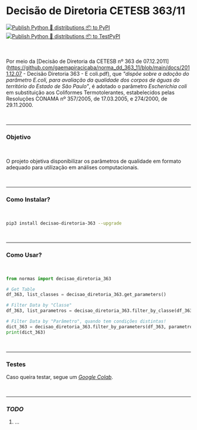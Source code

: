 # Decisão de Diretoria CETESB 363/11

[![Publish Python 🐍 distributions 📦 to PyPI](https://github.com/gaemapiracicaba/norma_dd_363_11/actions/workflows/publish-to-pypi.yml/badge.svg)](https://github.com/gaemapiracicaba/norma_dd_363_11/actions/workflows/publish-to-pypi.yml)
<br>
[![Publish Python 🐍 distributions 📦 to TestPyPI](https://github.com/gaemapiracicaba/norma_dd_363_11/actions/workflows/publish-to-test-pypi.yml/badge.svg)](https://github.com/gaemapiracicaba/norma_dd_363_11/actions/workflows/publish-to-test-pypi.yml)

<br>

Por meio da [Decisão de Diretoria da CETESB nº 363 de 07.12.2011](https://github.com/gaemapiracicaba/norma_dd_363_11/blob/main/docs/2011.12.07 - Decisão Diretoria 363 - E coli.pdf), que 
*"dispõe sobre a adoção do parâmetro E.coli, para avaliação da qualidade
dos corpos de águas do território do Estado de São Paulo"*, é adotado o 
parâmetro *Escherichia coli* em substituição aos Coliformes Termotolerantes,
estabelecidos pelas Resoluções CONAMA nº 357/2005, de 17.03.2005, e 274/2000, 
de 29.11.2000.

<br>

----

### Objetivo

<br>

O projeto objetiva disponibilizar os parâmetros de qualidade em formato adequado para utilização em análises computacionais.

<br>

----

### Como Instalar?

<br>

```bash
pip3 install decisao-diretoria-363 --upgrade
```

<br>

----

### Como Usar?

<br>

```python
from normas import decisao_diretoria_363

# Get Table
df_363, list_classes = decisao_diretoria_363.get_parameters()

# Filter Data by "Classe"
df_363, list_parametros = decisao_diretoria_363.filter_by_classe(df_363, classe='Classe 3')

# Filter Data by "Parâmetro", quando tem condições distintas!
dict_363 = decisao_diretoria_363.filter_by_parameters(df_363, parametro='Escherichia coli', condicao=1)
print(dict_363)
```

<br>

-----

### Testes

Caso queira testar, segue um [*Google Colab*](https://colab.research.google.com/drive/1BTUYs3Nwdfm5V3KIEB57lWtNT1R7_RJb?usp=sharing).

<br>

------

### *TODO*

1. ...

